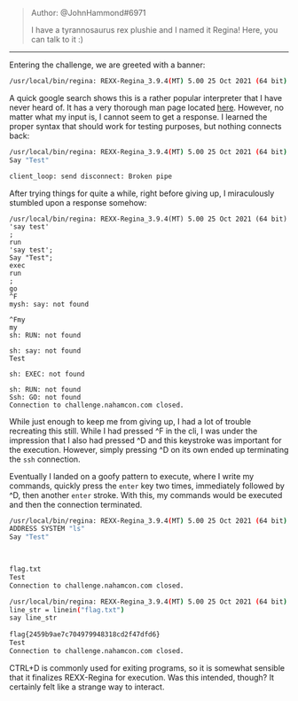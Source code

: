 >Author: @JohnHammond#6971  
>  
>I have a tyrannosaurus rex plushie and I named it Regina! Here, you can talk to it :)
---------------------------------
Entering the challenge, we are greeted with a banner:

```bash
/usr/local/bin/regina: REXX-Regina_3.9.4(MT) 5.00 25 Oct 2021 (64 bit)
```

A quick google search shows this is a rather popular interpreter that I have never heard of. It has a very thorough man page located [here](https://master.dl.sourceforge.net/project/regina-rexx/regina-documentation/3.9.4/regina.pdf?viasf=1). However, no matter what my input is, I cannot seem to get a response. I learned the proper syntax that should work for testing purposes, but nothing connects back:

```bash
/usr/local/bin/regina: REXX-Regina_3.9.4(MT) 5.00 25 Oct 2021 (64 bit)
Say "Test"

client_loop: send disconnect: Broken pipe
```

After trying things for quite a while, right before giving up, I miraculously stumbled upon a response somehow:

```
/usr/local/bin/regina: REXX-Regina_3.9.4(MT) 5.00 25 Oct 2021 (64 bit)
'say test'
;
run
'say test';
Say "Test";
exec
run
;
go
^F
mysh: say: not found
 
^Fmy
my
sh: RUN: not found

sh: say: not found
Test
 
sh: EXEC: not found

sh: RUN: not found
Ssh: GO: not found
Connection to challenge.nahamcon.com closed.
```

While just enough to keep me from giving up, I had a lot of trouble recreating this still. While I had pressed \^F in the cli, I was under the impression that I also had pressed \^D and this keystroke was important for the execution. However, simply pressing \^D on its own ended up terminating the `ssh` connection.

Eventually I landed on a goofy pattern to execute, where I write my commands, quickly press the `enter` key two times, immediately followed by \^D, then another `enter` stroke. With this, my commands would be executed and then the connection terminated.

```bash
/usr/local/bin/regina: REXX-Regina_3.9.4(MT) 5.00 25 Oct 2021 (64 bit)
ADDRESS SYSTEM "ls"
Say "Test"


  
flag.txt
Test
Connection to challenge.nahamcon.com closed.
```


```bash
/usr/local/bin/regina: REXX-Regina_3.9.4(MT) 5.00 25 Oct 2021 (64 bit)
line_str = linein("flag.txt") 
say line_str
  
flag{2459b9ae7c704979948318cd2f47dfd6}
Test
Connection to challenge.nahamcon.com closed.
```

CTRL+D is commonly used for exiting programs, so it is somewhat sensible that it finalizes REXX-Regina for execution. Was this intended, though? It certainly felt like a strange way to interact.